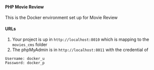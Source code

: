 #### PHP Movie Review
This is the Docker environment set up for Movie Review


#### URLs
1. Your project is up in `http://localhost:8010` which is mapping to the `movies_cms` folder
2. The phpMyAdmin is in `http://localhost:8011` with the credential of 
```
Username: docker_u
Password: docker_p
```